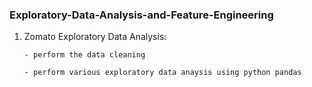  ### Exploratory-Data-Analysis-and-Feature-Engineering
 
 1. Zomato Exploratory Data Analysis:
 
        - perform the data cleaning
        
        - perform various exploratory data anaysis using python pandas 
